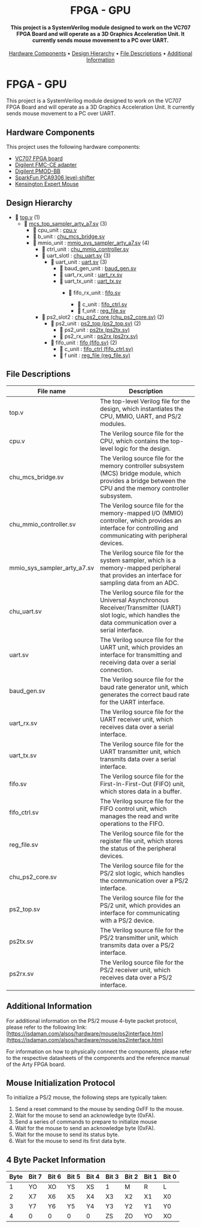 <h1 align="center">
  FPGA - GPU
</h1>
<h4 align="center">This project is a SystemVerilog module designed to work on the VC707 FPGA Board and will operate as a 3D Graphics Acceleration Unit. It currently sends mouse movement to a PC over UART.</h4>
<p align="center">
  <a href="#hardware-components">Hardware Components</a> •
  <a href="#design-hierarchy">Design Hierarchy</a> •
  <a href="#file-descriptions">File Descriptions</a> •
  <a href="#additional-information">Additional Information</a>
</p>

FPGA - GPU
===============

This project is a SystemVerilog module designed to work on the VC707 FPGA Board and will operate as a 3D Graphics Acceleration Unit. It currently sends mouse movement to a PC over UART.

Hardware Components
-------------------

This project uses the following hardware components:

<ul>
   <li><a href="https://www.xilinx.com/products/boards-and-kits/ek-v7-vc707-g.html" target="_new">VC707 FPGA board</a></li>
   <li><a href="https://digilent.com/reference/fmc_ce_card/fmc_ce_card/" target="_new">Digilent FMC-CE adapter</a></li>
   <li><a href="https://digilent.com/reference/pmod/pmodbb/" target="_new">Digilent PMOD-BB</a></li>
   <li><a href="https://www.sparkfun.com/products/12009" target="_new">SparkFun PCA9306 level-shifter</a></li>
   <li><a href="https://www.kensington.com/p/products/electronic-control-solutions/trackball-products/expert-mouse-wired-trackball/" target="_new">Kensington Expert Mouse</a></li>
</ul>

Design Hierarchy
-------------------

<ul>
    <li>📄 <a href="https://github.com/vahejab/arty_sv_sampler/blob/main/arty_sv_sampler.srcs/sim_1/imports/new/top.v">top.v</a> (1)
    <ul>
		<li>📄 <a href="https://github.com/vahejab/arty_sv_sampler/blob/main/arty_sv_sampler.srcs/sources_1/imports/code_listing_sv/arty_supplement/mcs_top_sampler_arty_a7.sv">mcs_top_sampler_arty_a7.sv</a> (3)
		<ul>
		    <li>📄 cpu_unit : <a href="https://github.com/vahejab/arty_sv_sampler/blob/main/arty_sv_sampler.srcs/sources_1/imports/code_listing_sv/fpga_mcs_sv_src/hdl/cpu/cpu.v">cpu.v</a></li>
		    <li>📄 b_unit : <a href="https://github.com/vahejab/arty_sv_sampler/blob/main/arty_sv_sampler.srcs/sources_1/imports/code_listing_sv/fpga_mcs_sv_src/hdl/sys/bridge/chu_mcs_bridge.sv">chu_mcs_bridge.sv</a></li>
		    <li>📄 mmio_unit : <a href="https://github.com/vahejab/arty_sv_sampler/blob/main/arty_sv_sampler.srcs/sources_1/imports/code_listing_sv/arty_supplement/mmio_sys_sampler_arty_a7.sv">mmio_sys_sampler_arty_a7.sv</a> (4)
		    <ul>
			<li>📄 ctrl_unit : <a href="https://github.com/vahejab/arty_sv_sampler/blob/main/arty_sv_sampler.srcs/sources_1/imports/code_listing_sv/fpga_mcs_sv_src/hdl/mmio/mmio_support/chu_mmio_controller.sv">chu_mmio_controller.sv</a></li>
			<li>📄 uart_slotl : <a href="https://github.com/vahejab/arty_sv_sampler/blob/main/arty_sv_sampler.srcs/sources_1/imports/code_listing_sv/fpga_mcs_sv_src/hdl/mmio/uart/chu_uart.sv">chu_uart.sv</a> (3)
			    <ul>
				<li>📄 uart_unit : <a href="https://github.com/vahejab/arty_sv_sampler/blob/main/arty_sv_sampler.srcs/sources_1/imports/code_listing_sv/fpga_mcs_sv_src/hdl/uart/mmio/uart.sv">uart.sv</a> (3)
				    <ul>
					<li>📄 baud_gen_unit : <a href="https://github.com/vahejab/arty_sv_sampler/blob/main/arty_sv_sampler.srcs/sources_1/imports/code_listing_sv/fpga_mcs_sv_src/hdl/mmio/uart/baud_gen.sv">baud_gen.sv</a></li>
					<li>📄 uart_rx_unit : <a href="https://github.com/vahejab/arty_sv_sampler/blob/main/arty_sv_sampler.srcs/sources_1/imports/code_listing_sv/fpga_mcs_sv_src/hdl/mmio/uart/uart_rx.sv">uart_rx.sv</a></li>
					<li>📄 uart_tx_unit : <a href="https://github.com/vahejab/arty_sv_sampler/blob/main/arty_sv_sampler.srcs/sources_1/imports/code_listing_sv/fpga_mcs_sv_src/hdl/mmio/uart/uart_tx.sv">uart_tx.sv</a></li>
					<ul>
					    <li>📄 fifo_rx_unit : <a href="https://github.com/vahejab/arty_sv_sampler/blob/main/arty_sv_sampler.srcs/sources_1/imports/code_listing_sv/fpga_mcs_sv_src/hdl/mmio/mmio_support/fifo/fifo_ctrl.sv">fifo.sv</a></li>
					    <ul>
						<li>📄 c_unit : <a href="https://github.com/vahejab/arty_sv_sampler/blob/mainarty_sv_sampler.srcs/sources_1/imports/code_listing_sv/fpga_mcs_sv_src/hdl/mmio/mmio_support/fifo/fifo_ctrl.sv">fifo_ctrl.sv</a> </li>
						<li>📄 f_unit : <a href="https://github.com/vahejab/arty_sv_sampler/blob/main/arty_sv_sampler.srcs/sources_1/imports/code_listing_sv/fpga_mcs_sv_src/hdl/mmio/mmio_support/fifo/reg_file.sv">reg_file.sv</a> </li>
					    </ul>
					</ul>
				    </ul>
				  </li>
			    </ul>
			</li>
			<li>📄 ps2_slot2 : <a href="https://github.com/vahejab/arty_sv_sampler/blob/main/arty_sv_sampler.srcs/sources_1/imports/code_listing_sv/fpga_mcs_sv_src/hdl/mmio/ps2/chu_ps2_core.sv">chu_ps2_core (chu_ps2_core.sv)</a> (2)
			    <ul>
				<li>📄 ps2_unit : <a href="https://github.com/vahejab/arty_sv_sampler/blob/main/arty_sv_sampler.srcs/sources_1/imports/code_listing_sv/fpga_mcs_sv_src/hdl/mmio/ps2/ps2_top.sv">ps2_top (ps2_top.sv)</a> (2)
				    <ul>
					<li>📄 ps2_unit : <a href="https://github.com/vahejab/arty_sv_sampler/blob/main/arty_sv_sampler.srcs/sources_1/imports/code_listing_sv/fpga_mcs_sv_src/hdl/mmio/ps2/ps2tx.sv">ps2tx (ps2tx.sv)</a></li>
					<li>📄 ps2_rx_unit : <a href="https://github.com/vahejab/arty_sv_sampler/blob/main/arty_sv_sampler.srcs/sources_1/imports/code_listing_sv/fpga_mcs_sv_src/hdl/mmio/ps2/ps2rx.sv">ps2rx (ps2rx.sv)</a></li>
				    </ul>
				</li>
				<li> 📄 fifo_unit : <a href="https://github.com/vahejab/arty_sv_sampler/blob/main/arty_sv_sampler.srcs/sources_1/imports/code_listing_sv/fpga_mcs_sv_src/hdl/mmio/mmio_support/fifo/fifo.sv">fifo (fifo.sv)</a> (2)
				    <ul>
					<li>📄 c_unit : <a href="https://github.com/vahejab/arty_sv_sampler/blob/main/arty_sv_sampler.srcs/sources_1/imports/code_listing_sv/fpga_mcs_sv_src/hdl/mmio/mmio_support/fifo/fifo_ctrl.sv">fifo_ctrl (fifo_ctrl.sv)</a></li>
					<li>📄 f unit : <a href="https://github.com/vahejab/arty_sv_sampler/blob/main/arty_sv_sampler.srcs/sources_1/imports/code_listing_sv/fpga_mcs_sv_src/hdl/mmio/mmio_support/fifo/reg_file.sv">reg_file (reg_file.sv)</a></li>
				    </ul>
				</li>
			    </ul>
			</li>
		    </ul>
		</li>
	    </ul>
	</ul>
</ul>

File Descriptions
-------------------

<table>
   <thead>
      <tr>
         <th>File name</th>
         <th>Description</th>
      </tr>
   </thead>
   <tbody>
      <tr>
         <td>top.v</td>
         <td>The top-level Verilog file for the design, which instantiates the CPU, MMIO, UART, and PS/2 modules.</td>
      </tr>
      <tr>
         <td>cpu.v</td>
         <td>The Verilog source file for the CPU, which contains the top-level logic for the design.</td>
      </tr>
      <tr>
         <td>chu_mcs_bridge.sv</td>
         <td>The Verilog source file for the memory controller subsystem (MCS) bridge module, which provides a bridge between the CPU and the memory controller subsystem.</td>
      </tr>
      <tr>
         <td>chu_mmio_controller.sv</td>
         <td>The Verilog source file for the memory-mapped I/O (MMIO) controller, which provides an interface for controlling and communicating with peripheral devices.</td>
      </tr>
      <tr>
         <td>mmio_sys_sampler_arty_a7.sv</td>
         <td>The Verilog source file for the system sampler, which is a memory-mapped peripheral that provides an interface for sampling data from an ADC.</td>
      </tr>
      <tr>
         <td>chu_uart.sv</td>
         <td>The Verilog source file for the Universal Asynchronous Receiver/Transmitter (UART) slot logic, which handles the data communication over a serial interface.</td>
      </tr>
      <tr>
         <td>uart.sv</td>
         <td>The Verilog source file for the UART unit, which provides an interface for transmitting and receiving data over a serial connection.</td>
      </tr>
      <tr>
         <td>baud_gen.sv</td>
         <td>The Verilog source file for the baud rate generator unit, which generates the correct baud rate for the UART interface.</td>
      </tr>
      <tr>
         <td>uart_rx.sv</td>
         <td>The Verilog source file for the UART receiver unit, which receives data over a serial interface.</td>
      </tr>
      <tr>
         <td>uart_tx.sv</td>
         <td>The Verilog source file for the UART transmitter unit, which transmits data over a serial interface.</td>
      </tr>
      <tr>
         <td>fifo.sv</td>
         <td>The Verilog source file for the First-In-First-Out (FIFO) unit, which stores data in a buffer.</td>
      </tr>
      <tr>
         <td>fifo_ctrl.sv</td>
         <td>The Verilog source file for the FIFO control unit, which manages the read and write operations to the FIFO.</td>
      </tr>
      <tr>
         <td>reg_file.sv</td>
         <td>The Verilog source file for the register file unit, which stores the status of the peripheral devices.</td>
      </tr>
      <tr>
         <td>chu_ps2_core.sv</td>
         <td>The Verilog source file for the PS/2 slot logic, which handles the communication over a PS/2 interface.</td>
      </tr>
      <tr>
         <td>ps2_top.sv</td>
         <td>The Verilog source file for the PS/2 unit, which provides an interface for communicating with a PS/2 device.</td>
      </tr>
      <tr>
         <td>ps2tx.sv</td>
         <td>The Verilog source file for the PS/2 transmitter unit, which transmits data over a PS/2 interface.</td>
      </tr>
      <tr>
         <td>ps2rx.sv</td>
         <td>The Verilog source file for the PS/2 receiver unit, which receives data over a PS/2 interface.</td>
      </tr>
   </tbody>
</table>
              

Additional Information
----------------------

For additional information on the PS/2 mouse 4-byte packet protocol, please refer to the following link: [https://isdaman.com/alsos/hardware/mouse/ps2interface.htm](https://isdaman.com/alsos/hardware/mouse/ps2interface.htm)

For information on how to physically connect the components, please refer to the respective datasheets of the components and the reference manual of the Arty FPGA board.


Mouse Initialization Protocol
-----------------------

To initialize a PS/2 mouse, the following steps are typically taken:

1.  Send a reset command to the mouse by sending 0xFF to the mouse.
2.  Wait for the mouse to send an acknowledge byte (0xFA).
3.  Send a series of commands to prepare to initialize mouse
4.  Wait for the mouse to send an acknowledge byte (0xFA).
5.  Wait for the mouse to send its status byte.
6.  Wait for the mouse to send its first data byte.

4 Byte Packet Information
-------------------------
<table>
	<thead>
		<tr>
			<th>Byte</th>
			<th>Bit 7</th>
			<th>Bit 6</th>
			<th>Bit 5</th>
			<th>Bit 4</th>
			<th>Bit 3</th>
			<th>Bit 2</th>
			<th>Bit 1</th>
			<th>Bit 0</th>
		</tr>
	</thead>
	<tbody>
		<tr>
			<td>1</td>
			<td>YO</td>
			<td>XO</td>
			<td>YS</td>
			<td>XS</td>
			<td>1</td>
			<td>M</td>
			<td>R</td>
			<td>L</td>
		</tr>
		<tr>
			<td>2</td>
			<td>X7</td>
			<td>X6</td>
			<td>X5</td>
			<td>X4</td>
			<td>X3</td>
			<td>X2</td>
			<td>X1</td>
			<td>X0</td>
		</tr>
		<tr>
			<td>3</td>
			<td>Y7</td>
			<td>Y6</td>
			<td>Y5</td>
			<td>Y4</td>
			<td>Y3</td>
			<td>Y2</td>
			<td>Y1</td>
			<td>Y0</td>
		</tr>
		<tr>
			<td>4</td>
			<td>0</td>
			<td>0</td>
			<td>0</td>
			<td>0</td>
			<td>ZS</td>
			<td>ZO</td>
			<td>YO</td>
			<td>XO</td>
		</tr>
	</tbody>
</table>
